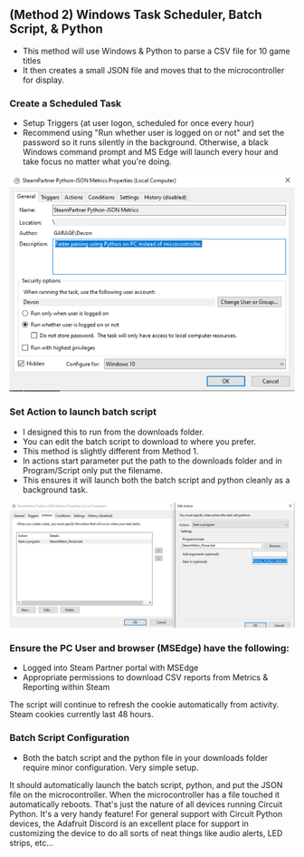 ## (Method 2) Windows Task Scheduler, Batch Script, & Python
- This method will use Windows & Python to parse a CSV file for 10 game titles
- It then creates a small JSON file and moves that to the microcontroller for display.

### Create a Scheduled Task
- Setup Triggers (at user logon, scheduled for once every hour)
- Recommend using "Run whether user is logged on or not" and set the password so it runs silently in the background. Otherwise, a black Windows command prompt and MS Edge will launch every hour and take focus no matter what you're doing.

![Task Scheduler Image 1](https://raw.githubusercontent.com/DJDevon3/My_Circuit_Python_Projects/main/Boards/espressif/Adafruit%20Feather%20ESP32-S2/Steam%20Partner%20Metrics%20Display/Method2-Python_Parser/Windows/Downloads/SteamPartner_Python_Metrics/assets/Task_Scheduler1.PNG)

### Set Action to launch batch script
- I designed this to run from the downloads folder.
- You can edit the batch script to download to where you prefer.
- This method is slightly different from Method 1. 
- In actions start parameter put the path to the downloads folder and in Program/Script only put the filename. 
- This ensures it will launch both the batch script and python cleanly as a background task.

![Task Scheduler Image 2](https://raw.githubusercontent.com/DJDevon3/My_Circuit_Python_Projects/main/Boards/espressif/Adafruit%20Feather%20ESP32-S2/Steam%20Partner%20Metrics%20Display/Method2-Python_Parser/Windows/Downloads/SteamPartner_Python_Metrics/assets/Task_Scheduler2.PNG)

### Ensure the PC User and browser (MSEdge) have the following:
- Logged into Steam Partner portal with MSEdge
- Appropriate permissions to download CSV reports from Metrics & Reporting within Steam

The script will continue to refresh the cookie automatically from activity. Steam cookies currently last 48 hours.

### Batch Script Configuration
- Both the batch script and the python file in your downloads folder require minor configuration. Very simple setup.

It should automatically launch the batch script, python, and put the JSON file on the microcontroller. When the microcontroller has a file touched it automatically reboots. That's just the nature of all devices running Circuit Python. It's a very handy feature! For general support with Circuit Python devices, the Adafruit Discord is an excellent place for support in customizing the device to do all sorts of neat things like audio alerts, LED strips, etc... 
